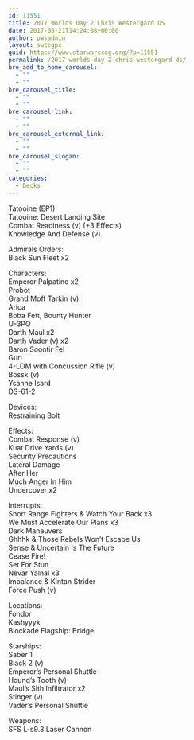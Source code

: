 ```yaml
---
id: 11551
title: 2017 Worlds Day 2 Chris Westergard DS
date: 2017-08-21T14:24:08+00:00
author: pwsadmin
layout: swccgpc
guid: https://www.starwarsccg.org/?p=11551
permalink: /2017-worlds-day-2-chris-westergard-ds/
bre_add_to_home_carousel:
  - ""
  - ""
bre_carousel_title:
  - ""
  - ""
bre_carousel_link:
  - ""
  - ""
bre_carousel_external_link:
  - ""
  - ""
bre_carousel_slogan:
  - ""
  - ""
categories:
  - Decks
---
```

Tatooine (EP1)  
Tatooine: Desert Landing Site  
Combat Readiness (v) (+3 Effects)  
Knowledge And Defense (v)

Admirals Orders:  
Black Sun Fleet x2

Characters:  
Emperor Palpatine x2  
Probot  
Grand Moff Tarkin (v)  
Arica  
Boba Fett, Bounty Hunter  
U-3PO  
Darth Maul x2  
Darth Vader (v) x2  
Baron Soontir Fel  
Guri  
4-LOM with Concussion Rifle (v)  
Bossk (v)  
Ysanne Isard  
DS-61-2

Devices:  
Restraining Bolt

Effects:  
Combat Response (v)  
Kuat Drive Yards (v)  
Security Precautions  
Lateral Damage  
After Her  
Much Anger In Him  
Undercover x2

Interrupts:  
Short Range Fighters & Watch Your Back x3  
We Must Accelerate Our Plans x3  
Dark Maneuvers  
Ghhhk & Those Rebels Won’t Escape Us  
Sense & Uncertain Is The Future  
Cease Fire!  
Set For Stun  
Nevar Yalnal x3  
Imbalance & Kintan Strider  
Force Push (v)

Locations:  
Fondor  
Kashyyyk  
Blockade Flagship: Bridge

Starships:  
Saber 1  
Black 2 (v)  
Emperor’s Personal Shuttle  
Hound’s Tooth (v)  
Maul’s Sith Infiltrator x2  
Stinger (v)  
Vader’s Personal Shuttle

Weapons:  
SFS L-s9.3 Laser Cannon